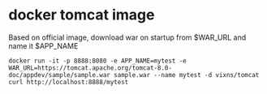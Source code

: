 # docker tomcat image
Based on official image, download war on startup from $WAR_URL and name it $APP_NAME


	docker run -it -p 8888:8080 -e APP_NAME=mytest -e WAR_URL=https://tomcat.apache.org/tomcat-8.0-doc/appdev/sample/sample.war sample.war --name mytest -d vixns/tomcat
 	curl http://localhost:8888/mytest
